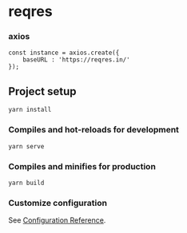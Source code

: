 # reqres

### axios 
```
const instance = axios.create({
    baseURL : 'https://reqres.in/'
});
```

## Project setup
```
yarn install
```

### Compiles and hot-reloads for development
```
yarn serve
```

### Compiles and minifies for production
```
yarn build
```

### Customize configuration
See [Configuration Reference](https://cli.vuejs.org/config/).
